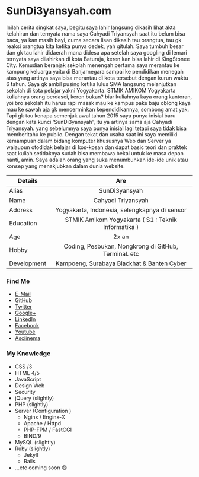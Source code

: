 # SunDi3yansyah.com

Inilah cerita singkat saya, begitu saya lahir langsung dikasih lihat akta kelahiran dan ternyata nama saya Cahyadi Triyansyah saat itu belum bisa baca, ya kan masih bayi, cuma secara lisan dikasih tau orangtua, tau gk reaksi orangtua kita ketika punya dedek, yah gitulah. Saya tumbuh besar dan gk tau lahir didaerah mana didesa apa setelah saya googling di lemari ternyata saya dilahirkan di kota Baturaja, keren kan bisa lahir di KingStonee City. Kemudian beranjak sekolah menengah pertama saya merantau ke kampung keluarga yaitu di Banjarnegara sampai ke pendidikan menegah atas yang artinya saya bisa merantau di kota tersebut dengan kurun waktu 6 tahun. Saya gk ambil pusing ketika lulus SMA langsung melanjutkan sekolah di kota pelajar yakni Yogyakarta. STMIK AMIKOM Yogyakarta kuliahnya orang berdasei, keren bukan? biar kuliahnya kaya orang kantoran, yoi bro sekolah itu harus rapi masak mau ke kampus pake baju oblong kaya mau ke sawah aja gk mencerminkan kependidikannya, sombong amat yak. Tapi gk tau kenapa semenjak awal tahun 2015 saya punya inisial baru dengan kata kunci 'SunDi3yansyah', itu ya artinya sama aja Cahyadi Triyansyah. yang sebelumnya saya punya inisial lagi tetapi saya tidak bisa memberitahu ke public. Dengan tekat dan usaha saat ini saya memiliki kemampuan dalam bidang komputer khususnya Web dan Server ya walaupun otodidak belajar di kos-kosan dan dapat basic teori dan praktek saat kuliah setidaknya sudah bisa membawa bekal untuk ke masa depan nanti, amin. Saya adalah orang yang suka menumbuhkan ide-ide unik atau konsep yang menakjubkan dalam dunia website.

| Details       | Are           |
| ------------- |:-------------:|
| Alias         | SunDi3yansyah |
| Name          | Cahyadi Triyansyah |
| Address       | Yogyakarta, Indonesia, selengkapnya di sensor |
| Education     | STMIK Amikom Yogyakarta ( S1 : Teknik Informatika ) |
| Age           | 2x an |
| Hobby         | Coding, Pesbukan, Nongkrong di GitHub, Terminal. etc |
| Development   | Kampoeng, Surabaya Blackhat & Banten Cyber |

### Find Me

* [E-Mail](mailto:sundi3yansyah@gmail.com)
* [GitHub](https://github.com/SunDi3yansyah)
* [Twitter](https://twitter.com/SunDi3yansyah)
* [Google+](https://plus.google.com/u/0/113613533694994339551)
* [LinkedIn](http://id.linkedin.com/in/sundi3yansyah/)
* [Facebook](https://www.facebook.com/adiebiazajah)
* [Youtube](https://www.youtube.com/user/zpqwify)
* [Asciinema](https://asciinema.org/~SunDi3yansyah)

### My Knowledge

* CSS /3
* HTML 4/5
* JavaScript
* Design Web
* Security
* jQuery (slightly)
* PHP (slightly)
* Server (Configuration )
    * Nginx / Enginx-X
    * Apache / Httpd
    * PHP-FPM / FastCGI
    * BIND/9
* MySQL (slightly)
* Ruby (slightly)
    * Jekyll
    * Rails
* ...etc coming soon :smile:
